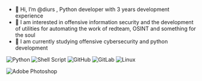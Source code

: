- 👋 Hi, I’m @diurs , Python developer with 3 years development experience
- 👀 I am interested in offensive information security and the development of utilities for automating the work of redteam, OSINT and something for the soul
- 🌱 I am currently studying offensive cybersecurity and python development

![Python](https://img.shields.io/badge/python-3670A0?style=for-the-badge&logo=python&logoColor=ffdd54)
![Shell Script](https://img.shields.io/badge/shell_script-%23121011.svg?style=for-the-badge&logo=gnu-bash&logoColor=white)
![GitHub](https://img.shields.io/badge/github-%23121011.svg?style=for-the-badge&logo=github&logoColor=white)
![GitLab](https://img.shields.io/badge/gitlab-%23181717.svg?style=for-the-badge&logo=gitlab&logoColor=white)
![Linux](https://img.shields.io/badge/Linux-FCC624?style=for-the-badge&logo=linux&logoColor=black)

![Adobe Photoshop](https://img.shields.io/badge/adobe%20photoshop-%2331A8FF.svg?style=for-the-badge&logo=adobe%20photoshop&logoColor=white)

<!---
diurs/diurs is a ✨ special ✨ repository because its `README.md` (this file) appears on your GitHub profile.
You can click the Preview link to take a look at your changes.
--->
